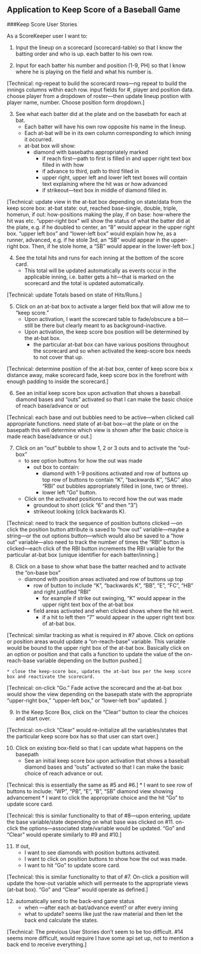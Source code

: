 ## Application to Keep Score of a Baseball Game

###Keep Score User Stories

As a ScoreKeeper user I want to:

1.  Input the lineup on a scorecard (scorecard-table) so that I know the batting order and who is up.
each batter to his own row.

2.  Input for each batter his number and position (1-9, PH) so that I know where he is playing on the field and what his number is.

[Technical:  ng-repeat to build the scorecard rows—ng repeat to build the innings columns within each row.  input fields for #, player and position data.  choose player from a dropdown of roster—then update lineup postion with player name, number.  Choose position form dropdown.]

3.  See what each batter did at the plate and on the basebath for each at bat.
    * Each batter will have his own row opposite his name in the lineup.
    * Each at-bat will be in its own column corresponding to which inning it occurred.  
    * at-bat box will show:
        * diamond with basebaths appropriately marked
            * if reach first—path to first is filled in and upper right text box filled in with how
            * if advance to third, path to third filled in
            * upper right, upper left and lower left text boxes will contain text explaining where the hit was or how advanced
            * if strikeout—text box in middle of diamond filled in.
                
[Technical:  update view in the at-bat box depending on state/data from the keep score box:  at-bat state:  out, reached base-single, double, triple, homerun, if out:  how-positions making the play, if on base:  how-where the hit was etc.  “upper-right box” will show the status of what the batter did at the plate, e.g. if he doubled to center, an “8” would appear in the upper right box.  “upper left box” and “lower-left box” would explain how he, as a runner, advanced, e.g. if he stole 3rd, an “SB” would appear in the upper-right box.  Then, if he stole home, a “SB” would appear in the lower-left box.]

4.  See the total hits and runs for each inning at the bottom of the score card.
    * This total will be updated automatically as events occur in the applicable inning, i.e.  batter gets a hit—that is marked on the scorecard and the total is updated automatically.
        
[Technical:  update Totals based on state of Hits/Runs.]

5. Click on an at-bat box to activate a larger field box that will allow me to “keep score.”
    * Upon activation, I want the scorecard table to fade/obscure a bit—still be there but clearly meant to as background-inactive.
    * Upon activation, the keep score box position will be determined by the at-bat box.  
        * the particular at-bat box can have various positions throughout the scorecard and so when activated the keep-score box needs to not cover that up.  

[Technical:  determine position of the at-bat box, center of keep score box x distance away, make scorecard fade, keep score box in the forefront with enough padding to inside the scorecard.]

6.  See an initial keep score box upon activation that shows a baseball diamond bases and “outs” activated so that I can make the basic choice of reach base/advance or out

[Technical:  each base and out bubbles need to be active—when clicked call appropriate functions.  need state of at-bat box—at the plate or on the basepath this will determine which view is shown after the basic choice is made reach base/advance or out.]

7.  Click on an “out” bubble to show 1, 2 or 3 outs and to activate the “out-box”
    * to see option buttons for how the out was made
        * out box to contain:
            * diamond with 1-9 positions activated and row of buttons up top row of buttons to contain “K”, “backwards K”, “SAC”   also “RBI” out bubbles appropriately filled in (one, two or three).
            * lower left “Go” button.
    * Click on the activated positions to record how the out was made
        * groundout to short (click “6” and then “3”)
        * strikeout looking (click backwards K).

[Technical: need to track the sequence of position buttons clicked —on click the position button attribute is saved to “how out” variable—maybe a string—or the out options button—which would also be saved to a “how out” variable—also need to track the number of times the “RBI” button is clicked—each click of the RBI button increments the RBI variable for the particular at-bat box (unique identifier for each batter/inning.]

8. Click on a base to show what base the batter reached and to activate the “on-base box”
    * diamond with position areas activated and row of buttons up top
        * row of button to include “K”, “backwards K”, “BB”, “E”, “FC”, “HB” and right justified “RBI”
            * for example if strike out swinging, “K” would appear in the upper right text box of the at-bat box
        * field areas activated and when clicked shows where the hit went.
            * if a hit to left then “7” would appear in the upper right text box of at-bat box.
            
[Technical:  similar tracking as what is required in #7 above.  Click on options or position areas would update a “on-reach-base” variable.  This variable would be bound to the upper right box of the at-bat box.  Basically click on an option or position and that calls a function to update the value of the on-reach-base variable depending on the button pushed.]

    * close the keep-score box, updates the at-bat box per the keep score box and reactivate the scorecard.
    
[Technical:  on-click “Go.”  Fade active the scorecard and the at-bat box would show the view depending on the basepath state with the appropriate “upper-right box,” “upper-left box,” or “lower-left box” updated. ]

9. In the Keep Score Box, click on the “Clear” button to clear the choices and start over.

[Technical:  on-click “Clear” would re-initialize all the variables/states that the particular keep score box has so that user can start over.]

10. Click on existing box-field so that I can update what happens on the basepath
    * See an initial keep score box upon activation that shows a baseball diamond bases and “outs” activated so that I can make the basic choice of reach advance or out.
    
[Technical:  this is essentially the same as #5 and #6.]
    * I want to see row of buttons to include: “WP”, “PB”, “E”, “B”, “SB” diamond view showing advancement
    * I want to click the appropriate choice and the hit “Go” to update score card.
    
[Technical:  this is similar functionality to that of #8—upon entering, update the base variable/state depending on what base was clicked on #11.  on-click the options—associated state/variable would be updated.  “Go” and “Clear” would operate similarly to #9 and #10.]

11. If out,
    * I want to see diamonds with position buttons activated.
    * I want to click on position buttons to show how the out was made.
    * I want to hit “Go” to update score card.

[Technical:  this is similar functionality to that of #7.  On-click a position will update the how-out variable which will permeate to the appropriate views (at-bat box).  “Go” and “Clear” would operate as defined.]

12. automatically send to the back-end game status
    * when —after each at-bat/advance event?  or after every inning
    * what to update?  seems like just the raw material and then let the back end calculate the states.  

[Technical:  The previous User Stories don’t seem to be too difficult.  #14 seems more difficult, would require I have some api set up, not to mention a back end to receive everything.]